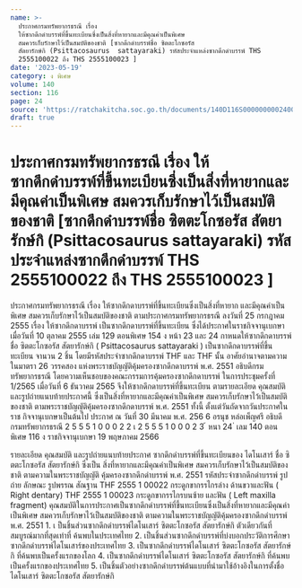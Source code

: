 ```yaml
---
name: >-
  ประกาศกรมทรัพยากรธรณี เรื่อง
  ให้ซากดึกดำบรรพ์ที่ขึ้นทะเบียนซึ่งเป็นสิ่งที่หายากและมีคุณค่าเป็นพิเศษ
  สมควรเก็บรักษาไว้เป็นสมบัติของชาติ [ซากดึกดำบรรพ์ชื่อ ซิตตะโกซอรัส
  สัตยารักษ์กิ (Psittacosaurus  sattayaraki) รหัสประจำแหล่งซากดึกดำบรรพ์ THS
  2555100022 ถึง THS 2555100023 ]
date: '2023-05-19'
category: ง พิเศษ
volume: 140
section: 116
page: 24
source: 'https://ratchakitcha.soc.go.th/documents/140D116S0000000002400.pdf'
draft: true
---
```


# ประกาศกรมทรัพยากรธรณี เรื่อง ให้ซากดึกดำบรรพ์ที่ขึ้นทะเบียนซึ่งเป็นสิ่งที่หายากและมีคุณค่าเป็นพิเศษ สมควรเก็บรักษาไว้เป็นสมบัติของชาติ [ซากดึกดำบรรพ์ชื่อ ซิตตะโกซอรัส สัตยารักษ์กิ (Psittacosaurus  sattayaraki) รหัสประจำแหล่งซากดึกดำบรรพ์ THS 2555100022 ถึง THS 2555100023 ]

ประกาศกรมทรัพยากรธรณี เรื่อง ให้ซากดึกดาบรรพ์ที่ขึ้นทะเบียนซึ่งเป็นสิ่งที่หายาก และมีคุณค่าเป็นพิเศษ สมควรเก็บรักษาไว้เป็นสมบัติของชาติ ตามประกาศกรมทรัพยากรธรณี ลงวันที่ 25 กรกฎาคม 2555 เรื่อง ให้ซากดึกดาบรรพ์ เป็นซากดึกดาบรรพ์ที่ขึ้นทะเบียน ซึ่งได้ประกาศในราชกิจจานุเบกษา เมื่อวันที่ 10 ตุลาคม 2555 เล่ม 129 ตอนพิเศษ 154 ง หน้า 23 และ 24 กาหนดให้ซากดึกดาบรรพ์ชื่อ ซิตตะโกซอรัส สัตยารักษ์กิ ( Psittacosaurus sattayaraki ) เป็นซากดึกดาบรรพ์ที่ขึ้นทะเบียน จานวน 2 ชิ้น โดยมีรหัสประจำซากดึกดาบรรพ์ THF และ THF นั้น อาศัยอำนาจตามความในมาตรา 26 วรรคสอง แห่งพระราชบัญญัติคุ้มครองซากดึกดาบรรพ์ พ.ศ. 2551 อธิบดีกรมทรัพยากรธรณี โดยความเห็นชอบของคณะกรรมการคุ้มครองซากดึกดาบรรพ์ ในการประชุมครั้งที่ 1/2565 เมื่อวันที่ 6 ธันวาคม 2565 จึงให้ซากดึกดาบรรพ์ที่ขึ้นทะเบียน ตามรายละเอียด คุณสมบัติ และรูปถ่ายแนบท้ายประกาศนี้ ซึ่งเป็นสิ่งที่หายากและมีคุณค่าเป็นพิเศษ สมควรเก็บรักษาไว้เป็นสมบัติของชาติ ตามพระราชบัญญัติคุ้มครองซากดึกดาบรรพ์ พ.ศ. 2551 ทั้งนี้ ตั้งแต่วันถัดจากวันประกาศในราช กิจจานุเบกษาเป็นต้นไป ประกาศ ณ วันที่ 30 มีนาคม พ.ศ. 256 6 อรนุช หล่อเพ็ญศรี อธิบดีกรมทรัพยากรธรณี 2 5 5 5 1 0 0 0 2 2 เ 2 5 5 5 1 0 0 0 2 3 ้ หนา 24 ่ เลม 140 ตอนพิเศษ 116 ง ราชกิจจานุเบกษา 19 พฤษภาคม 2566

รายละเอียด คุณสมบัติ และรูปถ่ายแนบท้ายประกาศ ซากดึกดําบรรพ์ที่ขึ้นทะเบียนของ ไดโนเสาร์ ชื่อ ซิตตะโกซอรัส สัตยารักษ์กิ ซึ่งเป็น สิ่งที่หายากและมีคุณค่าเป็นพิเศษ สมควรเก็บรักษาไว้เป็นสมบัติของชาติ ตามความในพระราชบัญญัติ คุ้มครองซากดึกดําบรรพ์ พ.ศ. 2551 รหัสประจําซากดึกดําบรรพ์ รูปถ่าย ลักษณะ รูปพรรณ สัณฐาน THF 2555 1 00022 กระดูกขากรรไกรล่าง ด้านขวาและฟัน ( Right dentary) THF 2555 1 00023 กระดูกขากรรไกรบนซ้าย และฟัน ( Left maxilla fragment) คุณสมบัติในการประกาศเป็นซากดึกดําบรรพ์ที่ขึ้นทะเบียนซึ่งเป็นสิ่งที่หายากและมีคุณค่าเป็นพิเศษ สมควรเก็บรักษาไว้เป็นสมบัติของชาติ ตามความในพระราชบัญญัติคุ้มครองซากดึกดําบรรพ์ พ.ศ. 2551 1. เ ป็นชิ้นส่วนซากดึกดําบรรพ์ไดโนเสาร์ ซิตตะโกซอรัส สัตยารักษ์กิ ตัวเดียวกันที่สมบูรณ์มากที่สุดเท่าที่ ค้นพบในประเทศไทย 2. เป็นชิ้นส่วนซากดึกดําบรรพ์ที่บ่งบอกประวัติการศึกษา ซากดึกดําบรรพ์ไดโนเสาร์ของประเทศไทย 3. เป็นซากดึกดําบรรพ์ไดโนเสาร์ ซิตตะโกซอรัส สัตยารักษ์กิ ที่ค้นพบเป็นครั้งแรกของโลก 4. เป็นซากดึกดําบรรพ์ไดโนเสาร์ ซิตตะโกซอรัส สัตยารักษ์กิ ที่ค้นพบเป็นครั้งแรกของประเทศไทย 5. เป็นชิ้นตัวอย่างซากดึกดําบรรพ์ต้นแบบที่นํามาใช้อ้างอิงในการตั้งชื่อไดโนเสาร์ ซิตตะโกซอรัส สัตยารักษ์กิ
